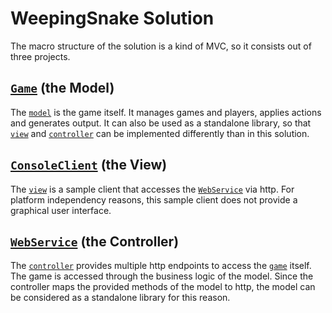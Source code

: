 # WeepingSnake Solution

The macro structure of the solution is a kind of MVC, so it consists out of three projects.

## [`Game`](WeepingSnake.Game) (the Model)

The [`model`](WeepingSnake.Game) is the game itself. It manages games and players, applies actions and generates output. It can also be used as a standalone library, so that [`view`](WeepingSnake.ConsoleClient) and [`controller`](WeepingSnake.WebService) can be implemented differently than in this solution.

## [`ConsoleClient`](WeepingSnake.ConsoleClient) (the View)

The [`view`](WeepingSnake.ConsoleClient) is a sample client that accesses the [`WebService`](WeepingSnake.WebService) via http. For platform independency reasons, this sample client does not provide a graphical user interface.

## [`WebService`](WeepingSnake.WebService) (the Controller)

The [`controller`](WeepingSnake.WebService) provides multiple http endpoints to access the [`game`](WeepingSnake.Game) itself. The game is accessed through the business logic of the model. Since the controller maps the provided methods of the model to http, the model can be considered as a standalone library for this reason.
